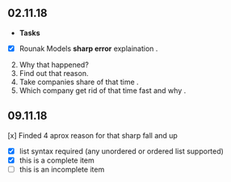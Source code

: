 ## 02.11.18

 * **Tasks** 
- [x] Rounak Models **sharp error** explaination .
2. Why that happened?
3. Find out that reason.
4. Take  companies share of that time .
5. Which company get rid of that time fast and why .

## 09.11.18
 [x] Finded 4 aprox reason for that sharp fall and up
- [x] list syntax required (any unordered or ordered list supported)
- [x] this is a complete item
- [ ] this is an incomplete item
